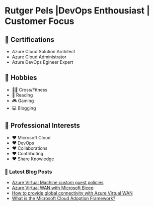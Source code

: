 # Rutger Pels |DevOps Enthousiast | Customer Focus

## 📜 Certifications
* Azure Cloud Solution Architect
* Azure Cloud Administrator
* Azure DevOps Egineer Expert

## 🧑 Hobbies
* 🏋️‍♂️ Cross/Fitness
* 📖 Reading
* 🎮 Gaming
* 💻 Blogging

## 👀 Professional Interests
* ❤️ Microsoft Cloud
* ❤️ DevOps
* ❤️ Collaborations
* ❤️ Contributing
* ❤️ Share Knowledge 

### 📕 Latest Blog Posts
<!-- BLOG-POST-LIST:START -->
- [Azure Virtual Machine custom guest policies](https://cloudsolutionist.com/virtual-machine-custom-guest-policies/)
- [Azure Virtual WAN with Microsoft Bicep](https://cloudsolutionist.com/azure-virtual-wan-with-microsoft-bicep/)
- [How to provide global connectivity with Azure Virtual WAN](https://cloudsolutionist.com/global-connectivity-azure-virtual-wan/)
- [What is the Microsoft Cloud Adoption Framework?](https://cloudsolutionist.com/microsoft-cloud-adoption-framework/)
<!-- BLOG-POST-LIST:END -->
